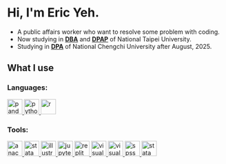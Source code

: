 # Hi, I'm Eric Yeh.

- A public affairs worker who want to resolve some problem with coding.
- Now studying in [**DBA**](https://www.dba.ntpu.edu.tw/) and [**DPAP**](https://pa.ntpu.edu.tw/zh-tw) of National Taipei University.
- Studying in [**DPA**](https://pa.nccu.edu.tw/) of National Chengchi University after August, 2025.

## What I use
### Languages:
<a href="https://pandas.pydata.org/" target="_blank">
  <img src="https://cdn.jsdelivr.net/gh/devicons/devicon@latest/icons/pandas/pandas-original.svg" alt="pandas" width="35" height="35" />
</a>
<a href="https://www.python.org" target="_blank">
  <img src="https://cdn.jsdelivr.net/gh/devicons/devicon@latest/icons/python/python-original.svg" alt="python" width="35" height="35" />
</a>
<a href="https://www.r-project.org/" target="_blank">
  <img src="https://cdn.jsdelivr.net/gh/devicons/devicon@latest/icons/r/r-original.svg" alt="r" width="35" height="35" />
</a>

### Tools:
<a href="https://www.anaconda.com/" target="_blank">
  <img src="https://cdn.jsdelivr.net/gh/devicons/devicon@latest/icons/anaconda/anaconda-original.svg" alt="anaconda" width="35" height="35" />
</a>
<a href="https://www.github.com" target="_blank">
  <img src="https://cdn.jsdelivr.net/gh/devicons/devicon@latest/icons/github/github-original.svg" alt="stata" width="35" height="35" />
</a>
<a href="https://www.adobe.com/tw/products/illustrator.html" target="_blank">
  <img src="https://cdn.jsdelivr.net/gh/devicons/devicon@latest/icons/illustrator/illustrator-plain.svg" alt="illustrator" width="35" height="35" />
</a>
<a href="https://jupyter.org/" target="_blank">
  <img src="https://cdn.jsdelivr.net/gh/devicons/devicon@latest/icons/jupyter/jupyter-original-wordmark.svg" alt="jupyter" width="35" height="35" />
</a>
<a href="https://repl.it" target="_blank">
  <img src="https://cdn.jsdelivr.net/gh/devicons/devicon@latest/icons/replit/replit-original.svg" alt="replit" width="35" height="35" />
</a>
<a href="https://visualstudio.microsoft.com/zh-hant/" target="_blank">
  <img src="https://cdn.jsdelivr.net/gh/devicons/devicon@latest/icons/visualstudio/visualstudio-original.svg" alt="visual studio" width="35" height="35" />
</a>
<a href="https://code.visualstudio.com/" target="_blank">
  <img src="https://cdn.jsdelivr.net/gh/devicons/devicon@latest/icons/vscode/vscode-original.svg" alt="visual studio code" width="35" height="35" />
</a>
<a href="https://www.ibm.com/products/spss-statistics/" target="_blank">
  <img src="https://cdn.jsdelivr.net/gh/devicons/devicon@latest/icons/spss/spss-original.svg" alt="spss" width="35" height="35" />
</a>
<a href="https://www.stata.com/" target="_blank">
  <img src="https://cdn.jsdelivr.net/gh/devicons/devicon@latest/icons/stata/stata-original-wordmark.svg" alt="stata" width="35" height="35" />
</a>

<!--From: https://devicon.dev/-->

